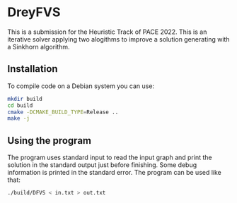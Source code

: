 # DreyFVS

This is a submission for the Heuristic Track of PACE 2022. This is an iterative solver applying two alogithms to improve a solution generating with a Sinkhorn algorithm.

## Installation

To compile code on a Debian system you can use:
```bash
mkdir build
cd build
cmake -DCMAKE_BUILD_TYPE=Release ..
make -j
```

## Using the program

The program uses standard input to read the input graph and print the solution in the standard output just before finishing. Some debug information is printed in the standard error. The program can be used like that:
```bash
./build/DFVS < in.txt > out.txt
```